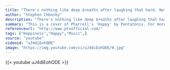 ```yaml
---
title: "There's nothing like deep breaths after laughing that hard. Nothing in the world like a sore stomach for the right reasons."
author: "Stephen Chbosky"
description: "There's nothing like deep breaths after laughing that hard. Nothing in the world like a sore stomach for the right reasons. - Stephen Chbosky quotes from GetInspired365.com"
summary: "This is a cover of Pharrell's 'Happy' by Pentatonix. For more of their stuff click the link below!"
referenceurl: "http://www.ptxofficial.com/"
tags: ["Happiness","Happy","Music",]
source: "youtube"
videoid: "uJ4diEohODE"
image: "https://img.youtube.com/vi/uJ4diEohODE/0.jpg"
---
```


{{< youtube uJ4diEohODE >}}
